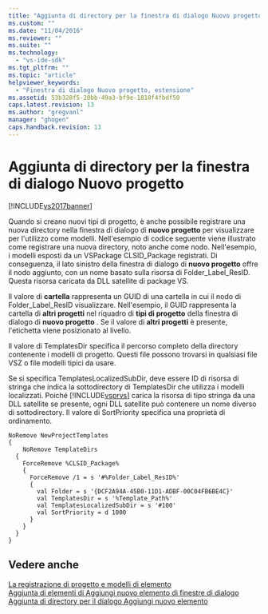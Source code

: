 ```yaml
---
title: "Aggiunta di directory per la finestra di dialogo Nuovo progetto | Microsoft Docs"
ms.custom: ""
ms.date: "11/04/2016"
ms.reviewer: ""
ms.suite: ""
ms.technology: 
  - "vs-ide-sdk"
ms.tgt_pltfrm: ""
ms.topic: "article"
helpviewer_keywords: 
  - "Finestra di dialogo Nuovo progetto, estensione"
ms.assetid: 53b328f5-20bb-49a3-bf9e-1818f4fbdf50
caps.latest.revision: 13
ms.author: "gregvanl"
manager: "ghogen"
caps.handback.revision: 13
---
```

# Aggiunta di directory per la finestra di dialogo Nuovo progetto
[!INCLUDE[vs2017banner](../../code-quality/includes/vs2017banner.md)]

Quando si creano nuovi tipi di progetto, è anche possibile registrare una nuova directory nella finestra di dialogo di **nuovo progetto** per visualizzare per l'utilizzo come modelli.  Nell'esempio di codice seguente viene illustrato come registrare una nuova directory, noto anche come nodo.  Nell'esempio, i modelli esposti da un VSPackage CLSID\_Package registrati.  Di conseguenza, il lato sinistro della finestra di dialogo di **nuovo progetto** offre il nodo aggiunto, con un nome basato sulla risorsa di Folder\_Label\_ResID.  Questa risorsa caricata da DLL satellite di package VS.  
  
 Il valore di **cartella** rappresenta un GUID di una cartella in cui il nodo di Folder\_Label\_ResID visualizzare.  Nell'esempio, il GUID rappresenta la cartella di **altri progetti** nel riquadro di **tipi di progetto** della finestra di dialogo di **nuovo progetto** .  Se il valore di **altri progetti** è presente, l'etichetta viene posizionato al livello.  
  
 Il valore di TemplatesDir specifica il percorso completo della directory contenente i modelli di progetto.  Questi file possono trovarsi in qualsiasi file VSZ o file modelli tipici da usare.  
  
 Se si specifica TemplatesLocalizedSubDir, deve essere ID di risorsa di stringa che indica la sottodirectory di TemplatesDir che utilizza i modelli localizzati.  Poiché [!INCLUDE[vsprvs](../../code-quality/includes/vsprvs_md.md)] carica la risorsa di tipo stringa da una DLL satellite se presente, ogni DLL satellite può contenere un nome diverso di sottodirectory. Il valore di SortPriority specifica una proprietà di ordinamento.  
  
```  
NoRemove NewProjectTemplates  
{  
    NoRemove TemplateDirs  
  {  
    ForceRemove %CLSID_Package%  
    {  
      ForceRemove /1 = s '#%Folder_Label_ResID%'  
      {  
        val Folder = s '{DCF2A94A-45B0-11D1-ADBF-00C04FB6BE4C}'  
        val TemplatesDir = s '%Template_Path%'  
        val TemplatesLocalizedSubDir = s '#100'  
        val SortPriority = d 1000  
      }  
    }  
  }  
}  
```  
  
## Vedere anche  
 [La registrazione di progetto e modelli di elemento](../../extensibility/internals/registering-project-and-item-templates.md)   
 [Aggiunta di elementi di Aggiungi nuovo elemento di finestre di dialogo](../../extensibility/internals/adding-items-to-the-add-new-item-dialog-boxes.md)   
 [Aggiunta di directory per il dialogo Aggiungi nuovo elemento](../../extensibility/internals/adding-directories-to-the-add-new-item-dialog-box.md)